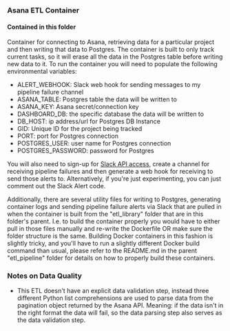 ### Asana ETL Container


#### Contained in this folder 
Container for connecting to Asana, retrieving data for a particular project and then writing that data to Postgres. The container is built to only track current tasks, so it will erase all the data in the Postgres table before writing new data to it. To run the container you will need to populate the following environmental variables:

* ALERT_WEBHOOK: Slack web hook for sending messages to my pipeline failure channel
* ASANA_TABLE: Postgres table the data will be written to 
* ASANA_KEY: Asana secret/connection key 
* DASHBOARD_DB: the specific database the data will be written to
* DB_HOST: ip address/url for Postgres DB Instance
* GID: Unique ID for the project being tracked 
* PORT: port for Postgres connection
* POSTGRES_USER: user name for Postgres connection
* POSTGRES_PASSWORD: password for Postgres


You will also need to sign-up for [Slack API access](https://api.slack.com/), create a channel for receiving pipeline failures and then generate a web hook for receiving to send those alerts to. Alternatively, if you're just experimenting, you can just comment out the Slack Alert code. 

Additionally, there are several utility files for writing to Postgres, generating container logs and sending pipeline failure alerts via Slack that are pulled in when the container is built from the "etl_library" folder that are in this folder's parent. I.e. to build the container properly you would have to either pull in those files manually and re-write the Dockerfile OR make sure the folder structure is the same. Building Docker containers in this fashion is slightly tricky, and you'll have to run a slightly different Docker build command than usual, please refer to the README.md in the parent "etl_pipeline" folder for details on how to properly build these containers. 

### Notes on Data Quality

* This ETL doesn't have an explicit data validation step, instead three different Python list comprehensions are used to parse data from the pagination object returned by the Asana API. Meaning: if the data isn't in the right format the data will fail, so the data parsing step also serves as the data validation step. 
